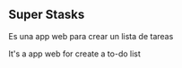## Super Stasks

Es una app web para crear un lista de tareas

It's a app web for create a to-do list
